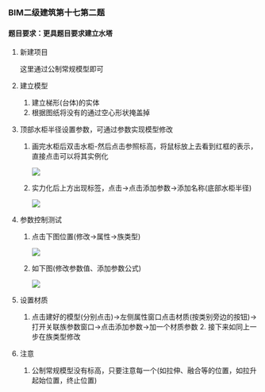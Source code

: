 ### BIM二级建筑第十七第二题

#### 题目要求：更具题目要求建立水塔

1. 新建项目

   这里通过公制常规模型即可

2. 建立模型

   1. 建立梯形(台体)的实体
   2. 根据图纸将没有的通过空心形状掩盖掉
   
3. 顶部水柜半径设置参数，可通过参数实现模型修改

   1. 画完水柜后双击水柜-然后点击参照标高，将鼠标放上去看到红框的表示，直接点击可以将其实例化

      ![](https://i.loli.net/2021/05/15/8Qj5wIueLyBlHpc.png)
      
    2. 实力化后上方出现标签，点击->点击添加参数->添加名称(底部水柜半径)

       ![](https://i.loli.net/2021/05/15/23uLJcCrIzmZTOQ.png)

4. 参数控制测试

    1. 点击下图位置(修改->属性->族类型)

       ![](https://i.loli.net/2021/05/15/RJWzeG6QhYB1yk4.png)

    2. 如下图(修改参数值、添加参数公式)

       ![](https://i.loli.net/2021/05/15/jBclGzJZRaFXiMA.png)

5. 设置材质

   	1. 点击建好的模型(分别点击)->左侧属性窗口点击材质(按类别旁边的按钮)->打开关联族参数窗口->点击添加参数->加一个材质参数
    	2. 接下来如同上一步在族类型修改

6. 注意

   1. 公制常规模型没有标高，只要注意每一个(如拉伸、融合等的位置，如拉升起始位置，终止位置)

   